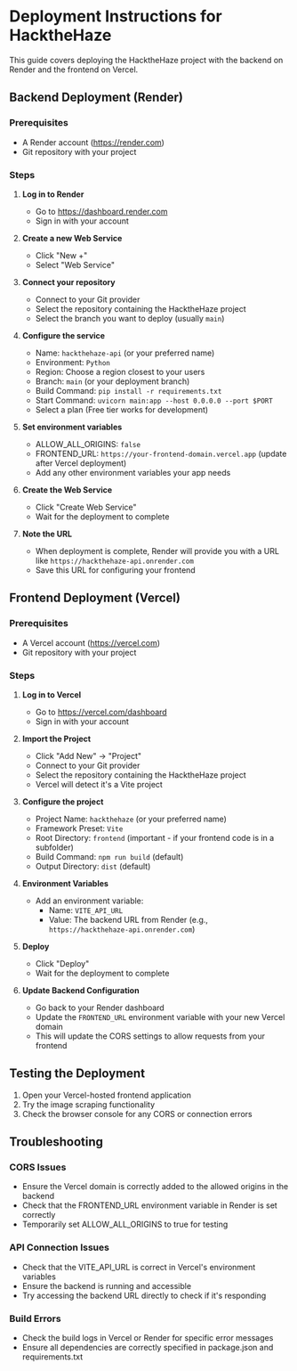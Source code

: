 # Deployment Instructions for HacktheHaze

This guide covers deploying the HacktheHaze project with the backend on Render and the frontend on Vercel.

## Backend Deployment (Render)

### Prerequisites
- A Render account (https://render.com)
- Git repository with your project

### Steps

1. **Log in to Render**
   - Go to https://dashboard.render.com
   - Sign in with your account

2. **Create a new Web Service**
   - Click "New +"
   - Select "Web Service"

3. **Connect your repository**
   - Connect to your Git provider
   - Select the repository containing the HacktheHaze project
   - Select the branch you want to deploy (usually `main`)

4. **Configure the service**
   - Name: `hackthehaze-api` (or your preferred name)
   - Environment: `Python`
   - Region: Choose a region closest to your users
   - Branch: `main` (or your deployment branch)
   - Build Command: `pip install -r requirements.txt`
   - Start Command: `uvicorn main:app --host 0.0.0.0 --port $PORT`
   - Select a plan (Free tier works for development)

5. **Set environment variables**
   - ALLOW_ALL_ORIGINS: `false`
   - FRONTEND_URL: `https://your-frontend-domain.vercel.app` (update after Vercel deployment)
   - Add any other environment variables your app needs

6. **Create the Web Service**
   - Click "Create Web Service"
   - Wait for the deployment to complete

7. **Note the URL**
   - When deployment is complete, Render will provide you with a URL like `https://hackthehaze-api.onrender.com`
   - Save this URL for configuring your frontend

## Frontend Deployment (Vercel)

### Prerequisites
- A Vercel account (https://vercel.com)
- Git repository with your project

### Steps

1. **Log in to Vercel**
   - Go to https://vercel.com/dashboard
   - Sign in with your account

2. **Import the Project**
   - Click "Add New" → "Project"
   - Connect to your Git provider
   - Select the repository containing the HacktheHaze project
   - Vercel will detect it's a Vite project

3. **Configure the project**
   - Project Name: `hackthehaze` (or your preferred name)
   - Framework Preset: `Vite`
   - Root Directory: `frontend` (important - if your frontend code is in a subfolder)
   - Build Command: `npm run build` (default)
   - Output Directory: `dist` (default)

4. **Environment Variables**
   - Add an environment variable:
     - Name: `VITE_API_URL`
     - Value: The backend URL from Render (e.g., `https://hackthehaze-api.onrender.com`)

5. **Deploy**
   - Click "Deploy"
   - Wait for the deployment to complete

6. **Update Backend Configuration**
   - Go back to your Render dashboard
   - Update the `FRONTEND_URL` environment variable with your new Vercel domain
   - This will update the CORS settings to allow requests from your frontend

## Testing the Deployment

1. Open your Vercel-hosted frontend application
2. Try the image scraping functionality
3. Check the browser console for any CORS or connection errors

## Troubleshooting

### CORS Issues
- Ensure the Vercel domain is correctly added to the allowed origins in the backend
- Check that the FRONTEND_URL environment variable in Render is set correctly
- Temporarily set ALLOW_ALL_ORIGINS to true for testing

### API Connection Issues
- Check that the VITE_API_URL is correct in Vercel's environment variables
- Ensure the backend is running and accessible
- Try accessing the backend URL directly to check if it's responding

### Build Errors
- Check the build logs in Vercel or Render for specific error messages
- Ensure all dependencies are correctly specified in package.json and requirements.txt
